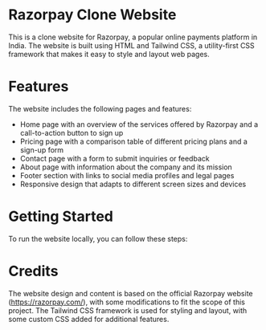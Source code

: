 # Razorpay Clone Website
This is a clone website for Razorpay, a popular online payments platform in India. The website is built using HTML and Tailwind CSS, a utility-first CSS framework that makes it easy to style and layout web pages.

# Features
The website includes the following pages and features:

- Home page with an overview of the services offered by Razorpay and a call-to-action button to sign up
- Pricing page with a comparison table of different pricing plans and a sign-up form
- Contact page with a form to submit inquiries or feedback
- About page with information about the company and its mission
- Footer section with links to social media profiles and legal pages
- Responsive design that adapts to different screen sizes and devices

# Getting Started
To run the website locally, you can follow these steps:


# Credits
The website design and content is based on the official Razorpay website (https://razorpay.com/), with some modifications to fit the scope of this project. The Tailwind CSS framework is used for styling and layout, with some custom CSS added for additional features.





